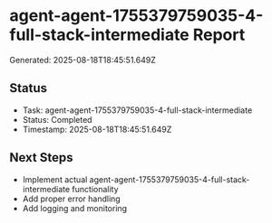 # agent-agent-1755379759035-4-full-stack-intermediate Report

Generated: 2025-08-18T18:45:51.649Z

## Status
- Task: agent-agent-1755379759035-4-full-stack-intermediate
- Status: Completed
- Timestamp: 2025-08-18T18:45:51.649Z

## Next Steps
- Implement actual agent-agent-1755379759035-4-full-stack-intermediate functionality
- Add proper error handling
- Add logging and monitoring
